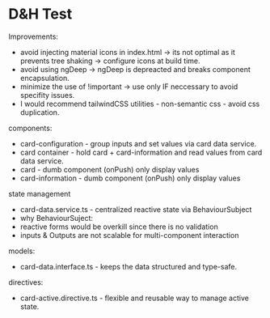 # D&H Test

Improvements:
 - avoid injecting material icons in index.html -> its not optimal as it prevents tree shaking -> configure icons at build time.
 - avoid using ngDeep -> ngDeep is depreacted and breaks component encapsulation. 
 - minimize the use of !important -> use only IF neccessary to avoid specifity issues.
 - I would recommend tailwindCSS utilities - non-semantic css - avoid css duplication.

components:
 - card-configuration - group inputs and set values via card data service.
 - card container - hold card + card-information and read values from card data service.
 - card - dumb component (onPush) only display values
 - card-information - dumb component (onPush) only display values
 
state management
 - card-data.service.ts - centralized reactive state via BehaviourSubject
  - why BehaviourSuject: 
   - reactive forms would be overkill since there is no validation
   - inputs & Outputs are not scalable for multi-component interaction

models:
 - card-data.interface.ts - keeps the data structured and type-safe.

directives:
 - card-active.directive.ts - flexible and reusable way to manage active state.
